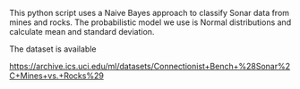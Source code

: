 This python script uses a Naive Bayes approach to classify 
Sonar data from mines and rocks. The probabilistic model we 
use is Normal distributions and calculate mean and standard
deviation.

The dataset is available

https://archive.ics.uci.edu/ml/datasets/Connectionist+Bench+%28Sonar%2C+Mines+vs.+Rocks%29


